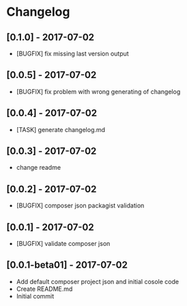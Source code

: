 # Changelog 
## [0.1.0] - 2017-07-02 
* [BUGFIX] fix missing last version output
## [0.0.5] - 2017-07-02 
* [BUGFIX] fix problem with wrong generating of changelog
## [0.0.4] - 2017-07-02 
* [TASK] generate changelog.md
## [0.0.3] - 2017-07-02 
* change readme
## [0.0.2] - 2017-07-02 
* [BUGFIX] composer json packagist validation
## [0.0.1] - 2017-07-02 
* [BUGFIX] validate composer json
## [0.0.1-beta01] - 2017-07-02 
* Add default composer project json and initial cosole code
* Create README.md
* Initial commit